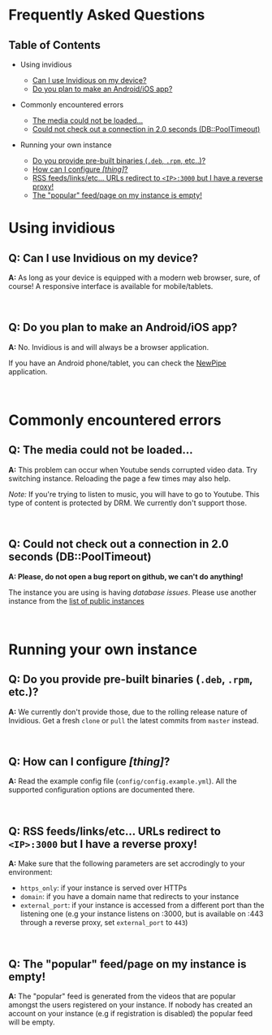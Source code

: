 # Frequently Asked Questions

## Table of Contents

- Using invidious
  * [Can I use Invidious on my device?](#q-can-i-use-invidious-on-my-device)
  * [Do you plan to make an Android/iOS app?](#q-do-you-plan-to-make-an-androidios-app)

- Commonly encountered errors
  * [The media could not be loaded…](#q-the-media-could-not-be-loaded)
  * [Could not check out a connection in 2.0 seconds (DB::PoolTimeout)](
    #q-could-not-check-out-a-connection-in-20-seconds-dbpooltimeout)

- Running your own instance
  * [Do you provide pre-built binaries (`.deb`, `.rpm`, etc..)?](
    #q-do-you-provide-pre-built-binaries-deb-rpm-etc)
  * [How can I configure _[thing]_?](#q-how-can-i-configure-thing)
  * [RSS feeds/links/etc... URLs redirect to `<IP>:3000` but I have a reverse proxy!](
    #q-rss-feedslinksetc-urls-redirect-to-ip3000-but-i-have-a-reverse-proxy)
  * [The "popular" feed/page on my instance is empty!](
    #q-the-popular-feedpage-on-my-instance-is-empty)


# Using invidious

## **Q:** Can I use Invidious on my device?

**A:** As long as your device is equipped with a modern web browser,
sure, of course! A responsive interface is available for mobile/tablets.

<br/>

## **Q:** Do you plan to make an Android/iOS app?

**A:** No. Invidious is and will always be a browser application.

If you have an Android phone/tablet, you can check the
[NewPipe](https://github.com/TeamNewPipe/NewPipe/) application.

<br/>


# Commonly encountered errors

## **Q:** The media could not be loaded…

**A:** This problem can occur when Youtube sends corrupted video data.
Try switching instance. Reloading the page a few times may also help.

_Note:_ If you're trying to listen to music, you will have to go to Youtube.
This type of content is protected by DRM. We currently don't support those.

<br/>

## **Q:** Could not check out a connection in 2.0 seconds (DB::PoolTimeout)

**A: Please, do not open a bug report on github, we can't do anything!**

The instance you are using is having _database issues_. Please use another
instance from the [list of public instances](https://instances.invidious.io)

<br/>


# Running your own instance

## **Q:** Do you provide pre-built binaries (`.deb`, `.rpm`, etc.)?

**A:** We currently don't provide those, due to the rolling release nature
of Invidious. Get a fresh `clone` or `pull` the latest commits from `master`
instead.

<br/>

## **Q:** How can I configure _[thing]_?

**A:** Read the example config file (`config/config.example.yml`).
All the supported configuration options are documented there.

<br/>

## **Q:** RSS feeds/links/etc... URLs redirect to `<IP>:3000` but I have a reverse proxy!

**A:** Make sure that the following parameters are set accrodingly to your environment:
- `https_only`: if your instance is served over HTTPs
- `domain`: if you have a domain name that redirects to your instance
- `external_port`: if your instance is accessed from a different port than
  the listening one (e.g your instance listens on :3000, but is available on 
  :443 through a reverse proxy, set `external_port` to `443`)

<br/>

## **Q:** The "popular" feed/page on my instance is empty!

**A:** The "popular" feed is generated from the videos that are popular amongst
the users registered on your instance. If nobody has created an account on your
instance (e.g if registration is disabled) the popular feed will be empty.
